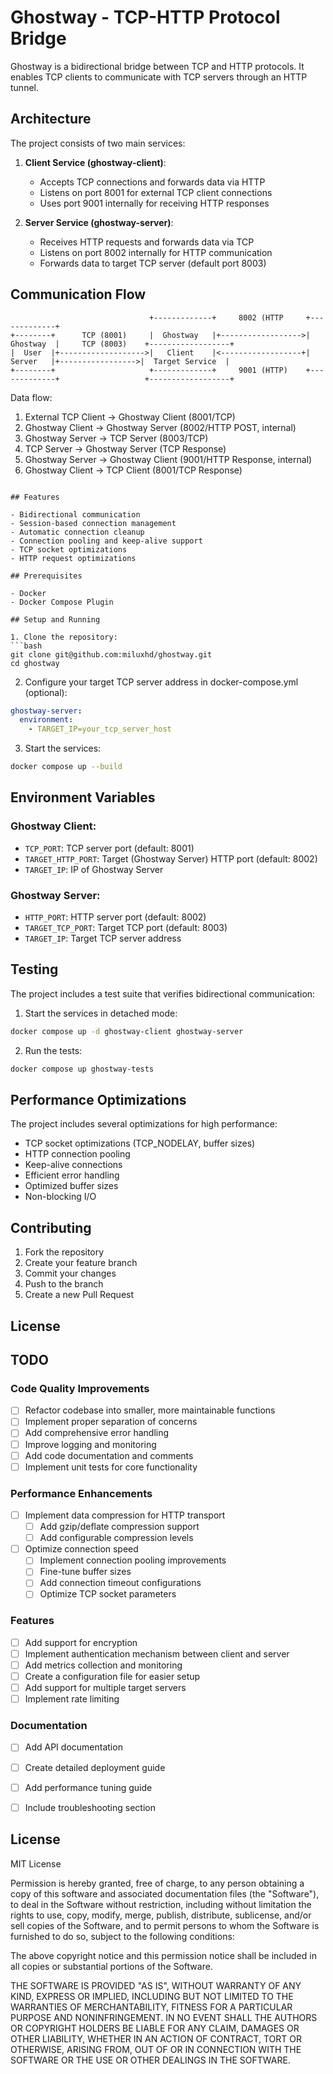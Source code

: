 # Ghostway - TCP-HTTP Protocol Bridge

Ghostway is a bidirectional bridge between TCP and HTTP protocols. 
It enables TCP clients to communicate with TCP servers through an HTTP tunnel.

## Architecture

The project consists of two main services:

1. **Client Service (ghostway-client)**: 
   - Accepts TCP connections and forwards data via HTTP
   - Listens on port 8001 for external TCP client connections
   - Uses port 9001 internally for receiving HTTP responses

2. **Server Service (ghostway-server)**:
   - Receives HTTP requests and forwards data via TCP
   - Listens on port 8002 internally for HTTP communication
   - Forwards data to target TCP server (default port 8003)

## Communication Flow
```
                               +-------------+     8002 (HTTP     +-------------+
+--------+      TCP (8001)     |  Ghostway   |+------------------>|   Ghostway  |     TCP (8003)    +------------------+
|  User  |+------------------->|   Client    |<------------------+|    Server   |+----------------->|  Target Service  |
+--------+                     +-------------+     9001 (HTTP)    +-------------+                   +------------------+

```

Data flow:
1. External TCP Client -> Ghostway Client (8001/TCP)
2. Ghostway Client -> Ghostway Server (8002/HTTP POST, internal)
3. Ghostway Server -> TCP Server (8003/TCP)
4. TCP Server -> Ghostway Server (TCP Response)
5. Ghostway Server -> Ghostway Client (9001/HTTP Response, internal)
6. Ghostway Client -> TCP Client (8001/TCP Response)
```

## Features

- Bidirectional communication
- Session-based connection management
- Automatic connection cleanup
- Connection pooling and keep-alive support
- TCP socket optimizations
- HTTP request optimizations

## Prerequisites

- Docker
- Docker Compose Plugin

## Setup and Running

1. Clone the repository:
```bash
git clone git@github.com:miluxhd/ghostway.git
cd ghostway
```

2. Configure your target TCP server address in docker-compose.yml (optional):
```yaml
ghostway-server:
  environment:
    - TARGET_IP=your_tcp_server_host
```

3. Start the services:
```bash
docker compose up --build
```

## Environment Variables

### Ghostway Client:
- `TCP_PORT`: TCP server port (default: 8001)
- `TARGET_HTTP_PORT`: Target (Ghostway Server) HTTP port (default: 8002)
- `TARGET_IP`: IP of Ghostway Server

### Ghostway Server:
- `HTTP_PORT`: HTTP server port (default: 8002)
- `TARGET_TCP_PORT`: Target TCP port (default: 8003)
- `TARGET_IP`: Target TCP server address

## Testing

The project includes a test suite that verifies bidirectional communication:

1. Start the services in detached mode:
```bash
docker compose up -d ghostway-client ghostway-server
```

2. Run the tests:
```bash
docker compose up ghostway-tests
```

## Performance Optimizations

The project includes several optimizations for high performance:

- TCP socket optimizations (TCP_NODELAY, buffer sizes)
- HTTP connection pooling
- Keep-alive connections
- Efficient error handling
- Optimized buffer sizes
- Non-blocking I/O

## Contributing

1. Fork the repository
2. Create your feature branch
3. Commit your changes
4. Push to the branch
5. Create a new Pull Request

## License

## TODO

### Code Quality Improvements
- [ ] Refactor codebase into smaller, more maintainable functions
- [ ] Implement proper separation of concerns
- [ ] Add comprehensive error handling
- [ ] Improve logging and monitoring
- [ ] Add code documentation and comments
- [ ] Implement unit tests for core functionality

### Performance Enhancements
- [ ] Implement data compression for HTTP transport
    - [ ] Add gzip/deflate compression support
    - [ ] Add configurable compression levels
- [ ] Optimize connection speed
    - [ ] Implement connection pooling improvements
    - [ ] Fine-tune buffer sizes
    - [ ] Add connection timeout configurations
    - [ ] Optimize TCP socket parameters

### Features
- [ ] Add support for encryption
- [ ] Implement authentication mechanism between client and server
- [ ] Add metrics collection and monitoring
- [ ] Create a configuration file for easier setup
- [ ] Add support for multiple target servers
- [ ] Implement rate limiting

### Documentation
- [ ] Add API documentation
- [ ] Create detailed deployment guide
- [ ] Add performance tuning guide
- [ ] Include troubleshooting section



## License

MIT License

Permission is hereby granted, free of charge, to any person obtaining a copy
of this software and associated documentation files (the "Software"), to deal
in the Software without restriction, including without limitation the rights
to use, copy, modify, merge, publish, distribute, sublicense, and/or sell
copies of the Software, and to permit persons to whom the Software is
furnished to do so, subject to the following conditions:

The above copyright notice and this permission notice shall be included in all
copies or substantial portions of the Software.

THE SOFTWARE IS PROVIDED "AS IS", WITHOUT WARRANTY OF ANY KIND, EXPRESS OR
IMPLIED, INCLUDING BUT NOT LIMITED TO THE WARRANTIES OF MERCHANTABILITY,
FITNESS FOR A PARTICULAR PURPOSE AND NONINFRINGEMENT. IN NO EVENT SHALL THE
AUTHORS OR COPYRIGHT HOLDERS BE LIABLE FOR ANY CLAIM, DAMAGES OR OTHER
LIABILITY, WHETHER IN AN ACTION OF CONTRACT, TORT OR OTHERWISE, ARISING FROM,
OUT OF OR IN CONNECTION WITH THE SOFTWARE OR THE USE OR OTHER DEALINGS IN THE
SOFTWARE.
 
